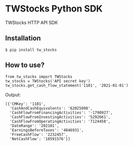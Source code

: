 # TWStocks Python SDK
TWStocks HTTP API SDK

## Installation
```
$ pip install tw_stocks
```

## How to use?
```
from tw_stocks import TWStocks
tw_stocks = TWStocks('API secret key')
tw_stocks.get_cash_flow_statement('1101', '2021-01-01')
```
Output:
```
[{'CMKey': '1101',
  'CashAndCashEquivalents': '62025098',
  'CashFlowFromFinancingActivities': '-1790927',
  'CashFlowFromInvestingActivities': '5292661',
  'CashFlowFromOperatingActivities': '7124458',
  'DateRange': '202101',
  'EarningsBeforeTaxes': '4846931',
  'FreeCashFlow': '2232457',
  'NetCashFlow': '10591576'}]
```


